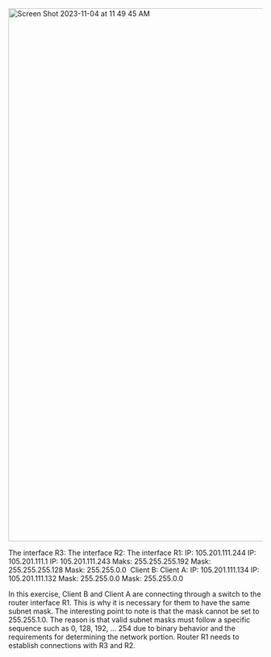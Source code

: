 <img width="1058" alt="Screen Shot 2023-11-04 at 11 49 45 AM" src="https://github.com/kieubo90/Net_practice-42/assets/88286643/648346e9-34f1-4826-86f1-b2b614ff8694">


The interface R3:				The interface R2:				The interface R1:
IP: 105.201.111.244				IP: 105.201.111.1				IP: 105.201.111.243
Maks: 255.255.255.192			Mask: 255.255.255.128			Mask: 255.255.0.0 
Client B:						Client A:
IP: 105.201.111.134				IP: 105.201.111.132
Mask: 255.255.0.0				Mask: 255.255.0.0

In this exercise, Client B and Client A are connecting through a switch to the router interface R1.
This is why it is necessary for them to have the same subnet mask. 
The interesting point to note is that the mask cannot be set to 255.255.1.0. 
The reason is that valid subnet masks must follow a specific sequence such as 0, 128, 192, ... 254 
due to binary behavior and the requirements for determining the network portion. 
Router R1 needs to establish connections with R3 and R2.
